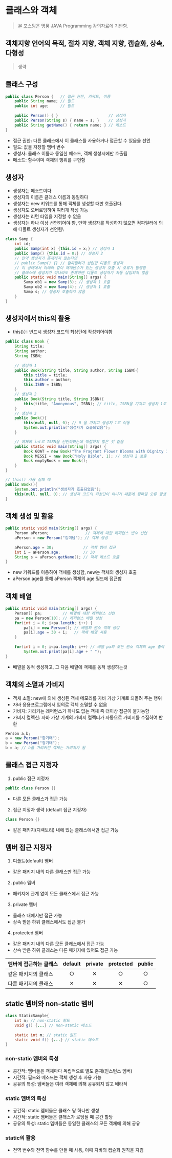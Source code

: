# 클래스와 객체
> 본 포스팅은 명품 JAVA Programming 강의자료에 기반함.

## 객체지향 언어의 목적, 절차 지향, 객체 지향, 캡슐화, 상속, 다형성
> 생략

## 클래스 구성
```java
public class Person {   // 접근 권한, 키워드, 이름
    public String name; // 필드
    public int age;     // 필드
    
    public Person() { }                      // 생성자
    public Person(String s) { name = s; }    // 생성자
    public String getName() { return name; } // 메소드
}
```
- 접근 권한: 다른 클래스에서 이 클래스를 사용하거나 접근할 수 있음을 선언
- 필드: 값을 저장할 멤버 변수
- 생성자: 클래스 이름과 동일한 메소드, 객체 생성시에만 호출됨
- 메소드: 함수이며 객체의 행위를 구현함

## 생성자
- 생성자는 메소드이다
- 생성자의 이름은 클래스 이름과 동일하다
- 생성자는 new 키워드를 통해 객체를 생성할 때만 호출된다.
- 생성자도 오버로딩하여 여러개 작성 가능
- 생성자는 리턴 타입을 지정할 수 없음
- 생성자는 하나 이상 선언되어야 함, 만약 생성자를 작성하지 않으면 컴파일러에 의해 디폴트 생성자가 선언됨\
```java
class Samp {
    int id;
    public Samp(int x) {this.id = x;} // 생성자 1
    public Samp() {this.id = 0;} // 생성자 2
    // 만약 생성자가 존재하지 않는다면
    // public Samp() {} // 컴파일러가 삽입한 디폴트 생성자
    // 이 상태에서 아래와 같이 매개변수가 있는 생성자 호출 시 오류가 발생함
    // 클래스에 생성자가 하나라도 존재하면 디폴트 생성자가 자동 삽입되지 않음
    public static void main(String[] args) {
        Samp ob1 = new Samp(3); // 생성자 1 호출
        Samp ob2 = new Samp(4); // 생성자 1 호출
        Samp s; // 생성자 호출하지 않음
    }
}
```
## 생성자에서 this의 활용
- this()는 반드시 생성자 코드의 최상단에 작성되어야함
```java
public class Book {
    String title;
    String author;
    String ISBN;
    
    // 생성자 1
    public Book(String title, String author, String ISBN){
        this.title = title;
        this.author = author;
        this.ISBN = ISBN;
    }
    // 생성자 2
    public Book(String title, String ISBN){
        this(title, "Anonymous", ISBN); // title, ISBN을 가지고 생성자 1로 이동
    }
    // 생성자 3
    public Book(){
        this(null, null, 0); // 0 을 가지고 생성자 1로 이동
        System.out.println("생성자가 호출되었음");
    }

    // 예제에 int로 ISBN을 선언하였는데 적절하지 않은 것 같음
    public static void main(String[] args) {
        Book GOAT = new Book("The Fragrant Flower Blooms with Dignity 1", "三香見サカ", "9791170628606");
        Book MESSI = new Book("Holy Bible", 1); // 생성자 2 호출
        Book emptyBook = new Book();
    }
}
```
```java
// this() 사용 실패 예
public Book(){
    System.out.println("생성자가 호출되었음");
    this(null, null, 0); // 생성자 코드의 최상단이 아니기 때문에 컴파일 오류 발생
}
```
## 객체 생성 및 활용
```java
public static void main(String[] args) {
    Person aPerson;                // 객체에 대한 레퍼런스 변수 선언
    aPerson = new Person("김미남"); // 객체 생성
    
    aPerson.age = 30;             // 객체 멤버 접근
    int i = aPerson.age;          // 30
    String s = aPerson.getName(); // 객체 메소드 호출
}
```
- new 키워드를 이용하여 객체를 생성함, new는 객체의 생성자 호출
- aPerson.age를 통해 aPerson 객체의 age 필드에 접근함

## 객체 배열
```java
public static void main(String[] args) {
    Person[] pa;         // 배열에 대한 레퍼런스 선언
    pa = new Person[10]; // 레퍼런스 배열 생성
    for(int i = 0; i<pa.length; i++) {
        pa[i] = new Person(); // 배열의 원소 객체 생성
        pa[i].age = 30 + i;   // 객체 배열 사용
    }
    
    for(int i = 0; i<pa.length; i++) // 배열 pa의 모든 원소 객체의 age 출력
        System.out.print(pa[i].age + " ");
}
```
- 배열을 동적 생성하고, 그 다음 배열에 객체를 동적 생성하는것

## 객체의 소멸과 가비지
- 객체 소멸: new에 의해 생성된 객체 메모리를 자바 가상 기계로 되돌려 주는 행위
- 자바 응용프로그램에서 임의로 객체 소멸할 수 없음
- 가비지: 가리키는 레퍼런스가 하나도 없는 객체 즉 더이상 접근이 불가능함
- 가비지 컬렉션: 자바 가상 기계의 가비지 컬렉터가 자동으로 가비지를 수집하여 반환
```java
Person a,b;
a = new Person("황기태");
b = new Person("정기태");
b = a; // b를 가리키던 객체는 가비지가 됨
```

## 클래스 접근 지정자
1. public 접근 지정자
```java
public class Person {}
```
- 다른 모든 클래스가 접근 가능
2. 접근 지정자 생략 (default 접근 지정자)
```java
class Person {}
```
- 같은 패키지(디렉토리) 내에 있는 클래스에서만 접근 가능

## 멤버 접근 지정자
1. 디폴트(default) 멤버
- 같은 패키지 내의 다른 클래스만 접근 가능
2. public 멤버
- 패키지에 관계 없이 모든 클래스에서 접근 가능
3. private 멤버
- 클래스 내에서만 접근 가능
- 상속 받은 하위 클래스에서도 접근 불가
4. protected 멤버
- 같은 패키지 내의 다른 모든 클래스에서 접근 가능
- 상속 받은 하위 클래스는 다른 패키지에 있어도 접근 가능

| 멤버에 접근하는 클래스         | default | private | protected | public |
|-------------------------------|:-------:|:-------:|:---------:|:------:|
| 같은 패키지의 클래스          |   ○     |    ✕    |     ○     |   ○    |
| 다른 패키지의 클래스          |   ✕     |    ✕    |     ✕     |   ○    |

## static 멤버와 non-static 멤버
```java
class StaticSample{
    int n; // non-static 필드
    void g() {...} // non-static 메소드
    
    static int m; // static 필드
    static void f() {...} // static 메소드
}
```
### non-static 멤버의 특성
- 공간적: 멤버들은 객체마다 독립적으로 별도 존재(인스턴스 멤버)
- 시간적: 필드와 메소드는 객체 생성 후 사용 가능
- 공유의 특성: 멤버들은 여러 객체에 의해 공유되지 않고 배타적
### static 멤버의 특성
- 공간적: static 멤버들은 클래스 당 하나만 생성
- 시간적: static 멤버들은 클래스가 로딩될 때 공간 할당
- 공유의 특성: static 멤버들은 동일한 클래스의 모든 객체에 의해 공유

### static의 활용
- 전역 변수와 전역 함수를 만들 때 사용, 이때 자바의 캡슐화 원칙을 지킴
